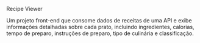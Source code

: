 Recipe Viewer

Um projeto front-end que consome dados de receitas de uma API e exibe informações detalhadas sobre cada prato, incluindo ingredientes, calorias, tempo de preparo, instruções de preparo, tipo de culinária e classificação.

